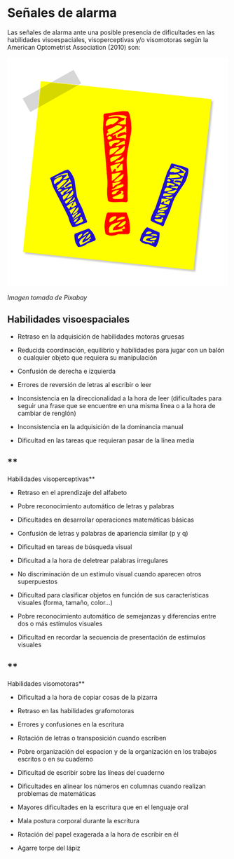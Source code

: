 # Señales de alarma

Las señales de alarma ante una posible presencia de dificultades en las habilidades visoespaciales, visoperceptivas y/o visomotoras según la American Optometrist Association (2010) son:


![exclamaciones](img/exclamation-point-1421014_640.png)


_Imagen tomada de Pixabay_

## **Habilidades visoespaciales**

*   Retraso en la adquisición de habilidades motoras gruesas 
    
*   Reducida coordinación, equilibrio y habilidades para jugar con un balón o cualquier objeto que requiera su manipulación
    
*   Confusión de derecha e izquierda
    
*   Errores de reversión de letras al escribir o leer
    
*   Inconsistencia en la direccionalidad a la hora de leer (dificultades para seguir una frase que se encuentre en una misma línea o a la hora de cambiar de renglón)
    
*   Inconsistencia en la adquisición de la dominancia manual 
    
*   Dificultad en las tareas que requieran pasar de la línea media 
    

## **  
  
Habilidades visoperceptivas**

*   Retraso en el aprendizaje del alfabeto 
    
*   Pobre reconocimiento automático de letras y palabras 
    
*   Dificultades en desarrollar operaciones matemáticas básicas 
    
*   Confusión de letras y palabras de apariencia similar (p y q) 
    
*   Dificultad en tareas de búsqueda visual
    
*   Dificultad a la hora de deletrear palabras irregulares 
    
*   No discriminación de un estímulo visual cuando aparecen otros superpuestos 
    
*   Dificultad para clasificar objetos en función de sus características visuales (forma, tamaño, color...) 
    
*   Pobre reconocimiento automático de semejanzas y diferencias entre dos o más estímulos visuales 
    
*   Dificultad en recordar la secuencia de presentación de estímulos visuales 
    

## **  
Habilidades visomotoras**

*   Dificultad a la hora de copiar cosas de la pizarra
    
*   Retraso en las habilidades grafomotoras
    
*   Errores y confusiones en la escritura
    
*   Rotación de letras o transposición cuando escriben 
    
*   Pobre organización del espacion y de la organización en los trabajos escritos o en su cuaderno 
    
*   Dificultad de escribir sobre las líneas del cuaderno 
    
*   Dificultades en alinear los números en columnas cuando realizan problemas de matemáticas 
    
*   Mayores dificultades en la escritura que en el lenguaje oral 
    
*   Mala postura corporal durante la escritura 
    
*   Rotación del papel exagerada a la hora de escribir en él 
    
*   Agarre torpe del lápiz